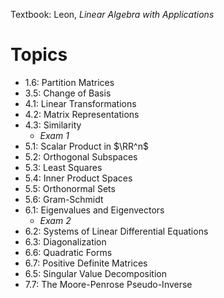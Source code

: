 Textbook: Leon, *Linear Algebra with Applications*

# Topics

- 1.6: Partition Matrices
- 3.5: Change of Basis
- 4.1: Linear Transformations
- 4.2: Matrix Representations
- 4.3: Similarity
  - *Exam 1*   
- 5.1: Scalar Product in $\RR^n$
- 5.2: Orthogonal Subspaces
- 5.3: Least Squares
- 5.4: Inner Product Spaces
- 5.5: Orthonormal Sets
- 5.6: Gram-Schmidt
- 6.1: Eigenvalues and Eigenvectors
  - *Exam 2*
- 6.2: Systems of Linear Differential Equations
- 6.3: Diagonalization
- 6.6: Quadratic Forms
- 6.7: Positive Definite Matrices
- 6.5: Singular Value Decomposition
- 7.7: The Moore-Penrose Pseudo-Inverse